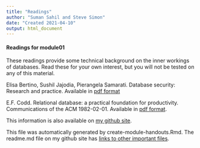```yaml
---
title: "Readings"
author: "Suman Sahil and Steve Simon"
date: "Created 2021-04-10"
output: html_document
---
```


#### Readings for module01

These readings provide some technical background on the inner workings of databases. Read these for your own interest, but you will not be tested on any of this material.

Elisa Bertino, Sushil Jajodia, Pierangela Samarati. Database security: Research and practice. Available in [pdf format][bert]

E.F. Codd. Relational database: a practical foundation for productivity. Communications of the ACM 1982-02-01. Available in [pdf format][codd].

This information is also available on [my github site][thisf].

This file was automatically generated by create-module-handouts.Rmd. The readme.md file on my github site has [links to other important files][mygit].

<!---my git--->
[thisf]: https://github.com/pmean/introduction-to-sql/blob/master/modules/5508-01-handouts.md
[mygit]: https://github.com/pmean/introduction-to-sql/blob/master/README.md

<!--links-->
[bert]: https://courses.cs.washington.edu/courses/cse590q/03au/jajodia-is-95.pdf
[codd]: https://dl.acm.org/doi/pdf/10.1145/1283920.1283937







